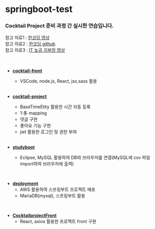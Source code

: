 # springboot-test   
### Cocktail Project 준비 과정 간 실시한 연습입니다.   
참고 자료1 : [한코딩 영상](https://www.youtube.com/channel/UCTAdvyOQ1I6J8w-J-hNvMXQ)   
참고 자료2 : [한코딩 github](https://github.com/HanCoding/board_exam_project)   
참고 자료3 : [IT 늦공 김부장 영상](https://www.youtube.com/channel/UCH158_eWJFUXRgrgBQnuL9A/videos)   
<br><br>

- [**cocktail-front**](https://github.com/Son-Sumin/springboot-test/tree/main/cocktail-front)   
  * VSCode, node.js, React, jsx,sass 활용   
  <br>
  
- [**cocktail-project**](https://github.com/Son-Sumin/springboot-test/tree/main/cocktail-project)   
  * BaseTimeEtity 활용한 시간 자동 등록   
  * 1:多 mapping   
  * 댓글 구현   
  * 좋아요 기능 구현   
  * jwt 활용한 로그인 및 권한 부여
  <br>
  
- [**studyboot**](https://github.com/Son-Sumin/springboot-test/tree/main/studyboot)   
  * Eclipse, MySQL 활용하여 DB와 브라우저를 연결(MySQL에 csv 파일 import하여 브라우저에 출력)   
<br>

- [**deployment**](https://github.com/Son-Sumin/springboot-test/tree/main/deployment)   
  * AWS 활용하여 스프링부트 프로젝트 배포   
  * MariaDB(mysql), 스프링부트 활용   
<br>

- [**CocktailprojectFront**](https://github.com/Son-Sumin/springboot-test/tree/main/CocktailprojectFront)   
  * React, axios 활용한 프로젝트 front 구현
